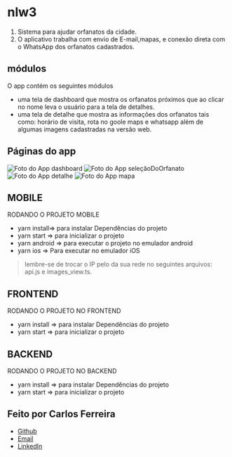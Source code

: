 # nlw3 
1. Sistema para ajudar orfanatos da cidade.
2. O aplicativo trabalha com envio de E-mail,mapas, e conexão direta com o WhatsApp dos orfanatos cadastrados.

## módulos

O app contém os seguintes módulos

* uma tela de dashboard que mostra os orfanatos próximos que ao clicar no nome leva o usuário para a tela de detalhes.
* uma tela de detalhe que mostra as informações dos orfanatos tais como: horário de visita, rota no goole maps e whatsapp além de algumas imagens cadastradas na versão web.

## Páginas do app
![Foto do App dashboard](https://github.com/CarlosSTS/nlw3/blob/master/assets/dashboard.jpg)
![Foto do App seleçãoDoOrfanato](https://github.com/CarlosSTS/nlw3/blob/master/assets/select.jpg)
![Foto do App detalhe](https://github.com/CarlosSTS/nlw3/blob/master/assets/detail.jpg)
![Foto do App mapa](https://github.com/CarlosSTS/nlw3/blob/master/assets/maps.jpg)

## MOBILE
RODANDO O PROJETO MOBILE
* yarn install=>  para instalar Dependências do projeto
* yarn start => para inicializar o projeto
* yarn android => para executar o projeto no emulador android
* yarn ios => Para executar no emulador iOS
> lembre-se de trocar o IP pelo da sua rede no seguintes arquivos: api.js e images_view.ts.

## FRONTEND
RODANDO O PROJETO NO FRONTEND
* yarn install => para instalar Dependências do projeto
* yarn start => para inicializar o projeto

## BACKEND
RODANDO O PROJETO NO BACKEND
* yarn install => para instalar Dependências do projeto
* yarn start => para inicializar o projeto

## Feito por Carlos Ferreira
* [Github](https://www.github.com/CarlosSTS)
* [Email](mailto://carlossts826@gmail.com)
* [LinkedIn](https://www.linkedin.com/in/carlos-ferreira-4b2ba219a/)
